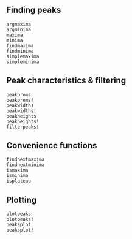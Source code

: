 ## Finding peaks

```@docs
argmaxima
argminima
maxima
minima
findmaxima
findminima
simplemaxima
simpleminima
```

## Peak characteristics & filtering

```@docs
peakproms
peakproms!
peakwidths
peakwidths!
peakheights
peakheights!
filterpeaks!
```

## Convenience functions

```@docs
findnextmaxima
findnextminima
ismaxima
isminima
isplateau
```

## Plotting

```@docs
plotpeaks
plotpeaks!
peaksplot
peaksplot!
```
